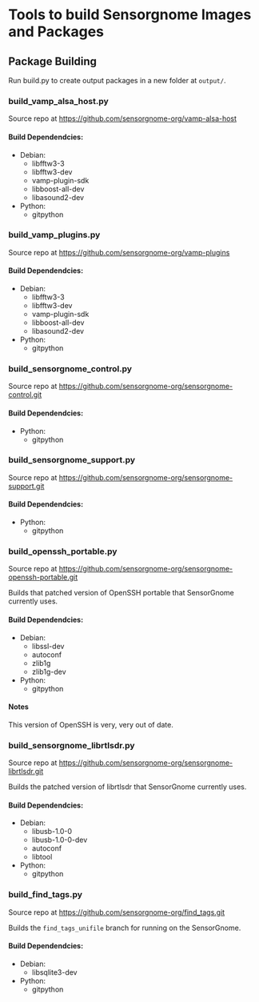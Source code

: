 # Tools to build Sensorgnome Images and Packages

## Package Building

Run build.py to create output packages in a new folder at `output/`.

### build_vamp_alsa_host.py

Source repo at https://github.com/sensorgnome-org/vamp-alsa-host

#### Build Dependendcies:

- Debian:
  - libfftw3-3
  - libfftw3-dev
  - vamp-plugin-sdk
  - libboost-all-dev
  - libasound2-dev
- Python:
  - gitpython

### build_vamp_plugins.py

Source repo at https://github.com/sensorgnome-org/vamp-plugins

#### Build Dependendcies:

- Debian:
  - libfftw3-3
  - libfftw3-dev
  - vamp-plugin-sdk
  - libboost-all-dev
  - libasound2-dev
- Python:
  - gitpython

### build_sensorgnome_control.py

Source repo at https://github.com/sensorgnome-org/sensorgnome-control.git

#### Build Dependendcies:

- Python:
  - gitpython

### build_sensorgnome_support.py

Source repo at https://github.com/sensorgnome-org/sensorgnome-support.git

#### Build Dependendcies:

- Python:
  - gitpython

### build_openssh_portable.py

Source repo at https://github.com/sensorgnome-org/sensorgnome-openssh-portable.git

Builds that patched version of OpenSSH portable that SensorGnome currently uses.

#### Build Dependendcies:

- Debian:
  - libssl-dev
  - autoconf
  - zlib1g
  - zlib1g-dev
- Python:
  - gitpython

#### Notes

This version of OpenSSH is very, very out of date.

### build_sensorgnome_librtlsdr.py

Source repo at https://github.com/sensorgnome-org/sensorgnome-librtlsdr.git

Builds the patched version of librtlsdr that SensorGnome currently uses.

#### Build Dependendcies:

- Debian:
  - libusb-1.0-0
  - libusb-1.0-0-dev
  - autoconf
  - libtool
- Python:
  - gitpython

### build_find_tags.py

Source repo at https://github.com/sensorgnome-org/find_tags.git

Builds the `find_tags_unifile` branch for running on the SensorGnome.

#### Build Dependendcies:

- Debian:
  - libsqlite3-dev
- Python:
  - gitpython
